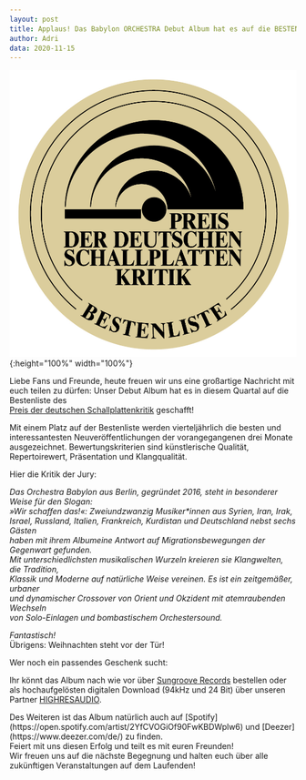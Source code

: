 ```yaml
---
layout: post
title: Applaus! Das Babylon ORCHESTRA Debut Album hat es auf die BESTENLISTE des Preis der deutschen Schallplattenkritik geschafft! Hier geht es zur Kritik!
author: Adri
data: 2020-11-15
---
```

![](/styles/pictures/preis_schallplattenkritik_bestenliste.jpg){:height="100%" width="100%"}

Liebe Fans und Freunde, heute freuen wir uns eine großartige Nachricht mit euch teilen zu dürfen:
Unser Debut Album hat es in diesem Quartal auf die  Bestenliste des<br />
[Preis der deutschen Schallplattenkritik](https://www.schallplattenkritik.de/bestenlisten/2020/04#win1513) geschafft!<br />

Mit einem Platz auf der Bestenliste werden vierteljährlich die besten und interessantesten Neuveröffentlichungen der vorangegangenen drei Monate ausgezeichnet. Bewertungskriterien sind künstlerische Qualität, Repertoirewert, Präsentation und Klangqualität.

Hier die Kritik der Jury:
<p>
<i>Das Orchestra Babylon aus Berlin, gegründet 2016, steht in besonderer Weise für den Slogan: <br />
»Wir schaffen das!«: Zweiundzwanzig Musiker*innen aus Syrien, Iran, Irak, <br />
Israel, Russland, Italien, Frankreich, Kurdistan und Deutschland nebst sechs Gästen <br />
haben mit ihrem Albumeine Antwort auf Migrationsbewegungen der Gegenwart gefunden.<br />
Mit unterschiedlichsten musikalischen Wurzeln kreieren sie Klangwelten, die Tradition, <br />
Klassik und Moderne auf natürliche Weise vereinen. Es ist ein zeitgemäßer, urbaner <br />
und dynamischer Crossover von Orient und Okzident mit atemraubenden Wechseln <br />
von Solo-Einlagen und bombastischem Orchestersound.</i> 
</p>
<p>
<i>Fantastisch!</i><br />
Übrigens: Weihnachten steht vor der Tür!<br />
  </p>
  <p>
Wer noch ein passendes Geschenk sucht:
  
  Ihr könnt das Album nach wie vor über [Sungroove Records](https://www.sungroove.de) bestellen oder als hochaufgelösten digitalen Download (94kHz und 24 Bit) über unseren Partner [HIGHRESAUDIO](https://www.highresaudio.com/de/album/view/ncfqxc/babylon-orchestra-babylon-orchestra).
  
  </p>
Des Weiteren ist das Album natürlich auch auf [Spotify](https://open.spotify.com/artist/2YfCVOGiOf90FwKBDWplw6) und [Deezer](https://www.deezer.com/de/) zu finden.
<br />
Feiert mit uns diesen Erfolg und teilt es mit euren Freunden!
<br />
Wir freuen uns auf die nächste Begegnung und halten euch über alle zukünftigen Veranstaltungen auf dem Laufenden!
</p>
